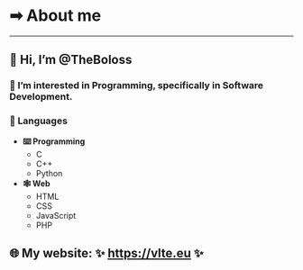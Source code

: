 # ➡ About me
---
## 👋 Hi, I’m @TheBoloss

### 👀 I’m interested in **Programming**, specifically in **Software Development**.

### 📃 Languages
- **⌨️ Programming**
  - C
  - C++
  - Python
- **🕸️ Web**
  - HTML
  - CSS
  - JavaScript
  - PHP

## 🌐 My website: ✨ https://vlte.eu ✨
